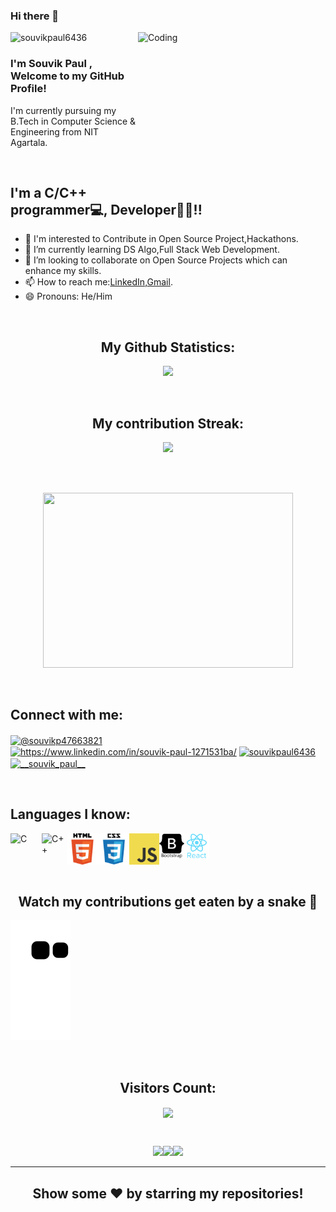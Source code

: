 


### Hi there 👋

<img align="right" alt="Coding" width="300" height="250" src="https://github.com/Ayushparikh-code/Ayushparikh-code/blob/main/coding-freak%20(1).gif">
<p align="left"> <img src="https://komarev.com/ghpvc/?username=souvikpaul6436&label=Profile%20views&color=0e75b6&style=flat" alt="souvikpaul6436" /> </p>

### I'm Souvik Paul , Welcome to my GitHub Profile!

I'm currently pursuing my B.Tech in Computer Science & Engineering from NIT Agartala.


<br >


## I'm a C/C++ programmer💻, Developer👨‍💻!!
- 🔭 I'm interested to Contribute in Open Source Project,Hackathons.
- 🌱 I’m currently learning DS Algo,Full Stack Web Development.
- 👯 I’m looking to collaborate on Open Source Projects which can enhance my skills.
- 📫 How to reach me:[LinkedIn](https://www.linkedin.com/in/souvik-paul-1271531ba/),[Gmail](mailto:souvikpaul6436@gmail.com).
- 😄 Pronouns: He/Him 

<br />

<!-- GitHub Stats -->
<h2 align="center">My Github Statistics: </h2>   
  
<p align="center">
<img height="137px" src="https://github-readme-stats.vercel.app/api?username=souvikpaul6436&hide_title=true&hide_border=true&show_icons=true&include_all_commits=true&count_private=true&line_height=21&text_color=000&icon_color=000&bg_color=0,ea6161,ffc64d,fffc4d,52fa5a&theme=graywhite" />

</p>

<br />

<!-- GitHub Stats -->
<h2 align="center">My contribution Streak: </h2>

<p align="center">
<img src=https://github-readme-streak-stats.herokuapp.com/?user=souvikpaul6436&theme=dark&hide_border=true&background=0D1117&stroke=0000%22/>
</p>  

<br />

<br />
 <p align="center">
  <img  width="400px" height="280px" src="https://media.giphy.com/media/3o7qE1YN7aBOFPRw8E/giphy.gif">
</p>

<br />

## Connect with me:</h3>
<p align="left">
<a href="https://twitter.com/@souvikp47663821" target="blank"><img align="center" src="https://raw.githubusercontent.com/rahuldkjain/github-profile-readme-generator/master/src/images/icons/Social/twitter.svg" alt="@souvikp47663821" height="30" width="40" /></a>
<a href="https://linkedin.com/in/https://www.linkedin.com/in/souvik-paul-1271531ba/" target="blank"><img align="center" src="https://raw.githubusercontent.com/rahuldkjain/github-profile-readme-generator/master/src/images/icons/Social/linked-in-alt.svg" alt="https://www.linkedin.com/in/souvik-paul-1271531ba/" height="30" width="40" /></a>
<a href="https://fb.com/souvikpaul6436" target="blank"><img align="center" src="https://raw.githubusercontent.com/rahuldkjain/github-profile-readme-generator/master/src/images/icons/Social/facebook.svg" alt="souvikpaul6436" height="30" width="40" /></a>
<a href="https://instagram.com/__souvik_paul__" target="blank"><img align="center" src="https://raw.githubusercontent.com/rahuldkjain/github-profile-readme-generator/master/src/images/icons/Social/instagram.svg" alt="__souvik_paul__" height="30" width="40" /></a>
</p>

<br />

## Languages I know:

<img align = "left" src="https://img.icons8.com/color/100/000000/c-programming.png" alt="C" width="50px" />

<img align="left" alt="C++" width="40px" src="https://user-images.githubusercontent.com/42747200/46140125-da084900-c26d-11e8-8ea7-c45ae6306309.png" />

<img align="left" alt="HTML5" width="50px" src="https://raw.githubusercontent.com/github/explore/80688e429a7d4ef2fca1e82350fe8e3517d3494d/topics/html/html.png" />

<img align="left" alt="CSS3" width="50px" src="https://raw.githubusercontent.com/github/explore/80688e429a7d4ef2fca1e82350fe8e3517d3494d/topics/css/css.png" />

<img align = "left" src="https://raw.githubusercontent.com/github/explore/80688e429a7d4ef2fca1e82350fe8e3517d3494d/topics/javascript/javascript.png" alt="JavaScript" width="48" height="50" />

<img align = "left" src="https://raw.githubusercontent.com/devicons/devicon/master/icons/bootstrap/bootstrap-plain-wordmark.svg" alt="bootstrap" width="40" height="40"/>

<img align = "left" src="https://raw.githubusercontent.com/devicons/devicon/master/icons/react/react-original-wordmark.svg" alt="react" width="40" height="40"/>

<br />
<br />
<br />




<br />

  
 <h2 align="center">Watch my contributions get eaten by a snake 🐍</h2>   

![Snake animation](https://github.com/rafaballerini/rafaballerini/blob/output/github-contribution-grid-snake.svg)

<br />

<!-- Visitors Count -->
<h2 align="center">Visitors Count: </h2>    
<p align="center"><img align="center" src="https://profile-counter.glitch.me/{souvikpaul6436}/count.svg" /></p> 
<!-- https://cdn4.iconfinder.com/data/icons/logos-and-brands/512/189_Kaggle_logo_logos-512 -->
<br />

<p align="center">
<img align="" height='120px' src="https://github.com/aryashah2k/aryashah2k/blob/main/assets/Geometric%20White.gif" /><img align="" height='120px' src="https://raw.githubusercontent.com/rodrigograca31/rodrigograca31/master/matrix.svg" /><img align="" height='120px' src="https://github.com/aryashah2k/aryashah2k/blob/main/assets/Geometric%20White.gif" />
</p>
<hr>


  
 <!-- Ending -->
<h2 align="center">Show some ❤️ by starring my repositories! </h2 

  


